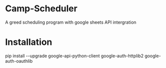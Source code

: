 # Camp-Scheduler
A greed scheduling program with google sheets API intergration

# Installation
pip install --upgrade google-api-python-client google-auth-httplib2 google-auth-oauthlib
